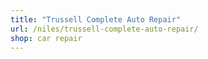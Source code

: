 ```yaml
---
title: "Trussell Complete Auto Repair"
url: /niles/trussell-complete-auto-repair/
shop: car repair
---
```

